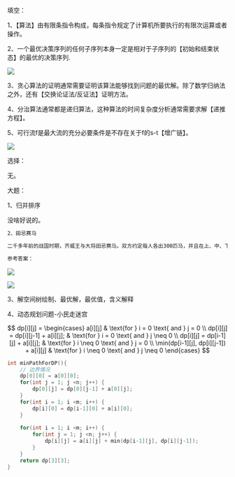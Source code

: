 填空：

1、【算法】由有限条指令构成，每条指令规定了计算机所要执行的有限次运算或者操作。

2、一个最优决策序列的任何子序列本身一定是相对于子序列的【初始和结束状态】的最优的决策序列.

![](https://cdn.sa.net/2024/01/15/KWAZeEOp7SjsQka.webp)

3、贪心算法的证明通常需要证明该算法能够找到问题的最优解。除了数学归纳法之外，还有【交换论证法/反证法】证明方法。

4、分治算法通常都是递归算法，这种算法的时间复杂度分析通常需要求解【递推方程】。

5、可行流f是最大流的充分必要条件是不存在关于f的s-t【增广链】。

![](https://cdn.sa.net/2024/01/15/MXbgTudWrcm3q8t.webp)

选择：

无。

大题：

1、归并排序

没啥好说的。

```bash
2、田忌赛马

二千多年前的战国时期，齐威王与大将田忌赛马。双方约定每人各出300匹马，并且在上、中、下三个等级中各选一匹进行比赛，由于齐威王每个等级的马都比田忌的马略强，比赛的结果可想而知。现在双方各n匹马，依次派出一匹马进行比赛，每一轮获胜的一方将从输的一方得到200银币，平局则不用出钱，田忌已知所有马的速度值并可以安排出场顺序，问他如何安排比赛获得的银币最多。

参考答案：
```

![](https://cdn.sa.net/2024/01/16/YvqMBGdTxK2l4P3.webp)

![](https://cdn.sa.net/2024/01/16/oaFGLkdhYSe3qXV.webp)

3、解空间树绘制、最优解，最优值，含义解释

4、动态规划问题-小民走迷宫

$$
dp[i][j] = \begin{cases} 
a[i][j] & \text{for } i = 0 \text{ and } j = 0 \\
dp[i][j] = dp[i][j-1] + a[i][j]; & \text{for } i = 0  \text{ and } j \neq 0 \\
dp[i][j] = dp[i-1][j] + a[i][j]; & \text{for } i \neq 0  \text{ and } j = 0 \\
\min(dp[i-1][j], dp[i][j-1]) + a[i][j] & \text{for } i \neq 0 \text{ and } j \neq 0 
\end{cases}
$$

```cpp
int minPathForDP(){
    // 边界情况
    dp[0][0] = a[0][0];
    for(int j = 1; j <n; j++) {
        dp[0][j] = dp[0][j-1] + a[0][j];
    }
    for(int i = 1; i <m; i++) {
        dp[i][0] = dp[i-1][0] + a[i][0];
    }
    
    for(int i = 1; i <m; i++) {
        for(int j = 1; j <n; j++) {
            dp[i][j] = a[i][j] + min(dp[i-1][j], dp[i][j-1]);
        }
    }
    return dp[3][3];
}
```








